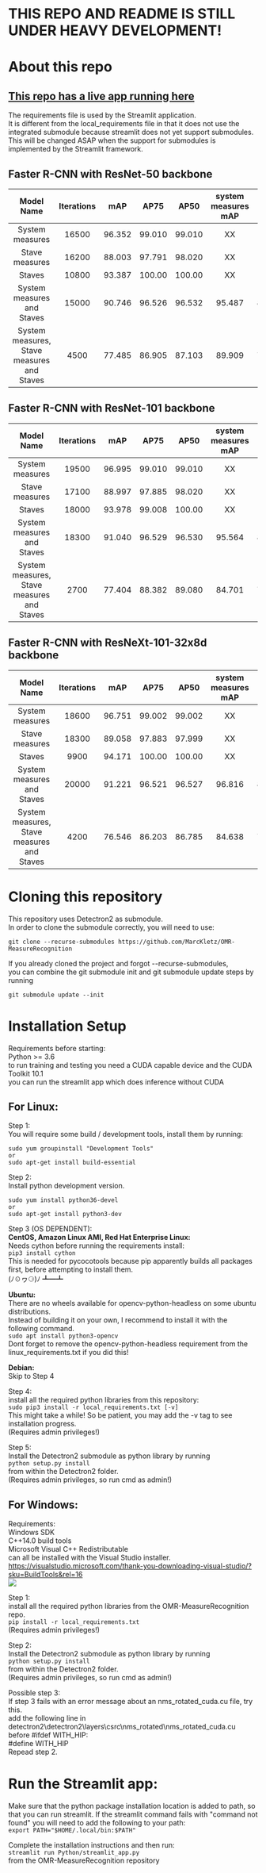 # THIS REPO AND README IS STILL UNDER HEAVY DEVELOPMENT!

# About this repo
## [This repo has a live app running here](https://share.streamlit.io/marckletz/omr-measurerecognition/Python/streamlit_app.py)
The requirements file is used by the Streamlit application.  
It is different from the local_requirements file in that it does not use the integrated submodule because streamlit does not yet support submodules.  
This will be changed ASAP when the support for submodules is implemented by the Streamlit framework.


## Faster R-CNN with ResNet-50 backbone
|   Model Name        					     |   Iterations  |   mAP    |   AP75   |   AP50   | system measures mAP |  staves mAP   |  stave measures mAP   |
|:------------------------------------------:|:-------------:|:--------:|:--------:|:--------:|:-------------------:|:-------------:|:---------------------:|
|   System measures   					     |     16500     |  96.352  |  99.010  |  99.010  |        XX           |      XX       |           XX          |
|   Stave measures    					     |     16200     |  88.003  |  97.791  |  98.020  |        XX           |      XX       |           XX          |
|      Staves         					     |     10800     |  93.387  |  100.00  |  100.00  |        XX           |      XX       |           XX          |
| System measures and Staves                 |     15000     |  90.746  |  96.526  |  96.532  |       95.487        |    86.004     |           XX          |
| System measures, Stave measures and Staves |     4500      |  77.485  |  86.905  |  87.103  |       89.909        |    78.344     |         64.202        |



## Faster R-CNN with ResNet-101 backbone
|   Model Name        					     |   Iterations  |   mAP    |   AP75   |   AP50   | system measures mAP |  staves mAP   |  stave measures mAP   |
|:------------------------------------------:|:-------------:|:--------:|:--------:|:--------:|:-------------------:|:-------------:|:---------------------:|
|   System measures   					     |     19500     |  96.995  |  99.010  |  99.010  |        XX           |      XX       |           XX          |
|   Stave measures    					     |     17100     |  88.997  |  97.885  |  98.020  |        XX           |      XX       |           XX          |
|      Staves         					     |     18000     |  93.978  |  99.008  |  100.00  |        XX           |      XX       |           XX          |
| System measures and Staves                 |     18300     |  91.040  |  96.529  |  96.530  |       95.564        |    86.516     |           XX          |
| System measures, Stave measures and Staves |     2700      |  77.404  |  88.382  |  89.080  |       84.701        |    79.450     |         68.064        |



## Faster R-CNN with ResNeXt-101-32x8d backbone
|   Model Name        					     |   Iterations  |   mAP    |   AP75   |   AP50   | system measures mAP |  staves mAP   |  stave measures mAP   |
|:------------------------------------------:|:-------------:|:--------:|:--------:|:--------:|:-------------------:|:-------------:|:---------------------:|
|   System measures   					     |     18600     |  96.751  |  99.002  |  99.002  |        XX           |      XX       |           XX          |
|   Stave measures    					     |     18300     |  89.058  |  97.883  |  97.999  |        XX           |      XX       |           XX          |
|      Staves         					     |     9900      |  94.171  |  100.00  |  100.00  |        XX           |      XX       |           XX          |
| System measures and Staves                 |     20000     |  91.221  |  96.521  |  96.527  |       96.816        |    85.625     |           XX          |
| System measures, Stave measures and Staves |     4200      |  76.546  |  86.203  |  86.785  |       84.638        |    72.900     |         72.100        |

# Cloning this repository  
This repository uses Detectron2 as submodule.  
In order to clone the submodule correctly, you will need to use:  
```
git clone --recurse-submodules https://github.com/MarcKletz/OMR-MeasureRecognition
```

If you already cloned the project and forgot --recurse-submodules,  
you can combine the git submodule init and git submodule update steps by running  
```
git submodule update --init
```

# Installation Setup

Requirements before starting:  
Python >= 3.6  
to run training and testing you need a CUDA capable device and the CUDA Toolkit 10.1  
you can run the streamlit app which does inference without CUDA

## For Linux:

Step 1:  
You will require some build / development tools, install them by running:  
```
sudo yum groupinstall "Development Tools"
or
sudo apt-get install build-essential
```

Step 2:  
Install python development version.  
```
sudo yum install python36-devel
or
sudo apt-get install python3-dev
```

Step 3 (OS DEPENDENT):  
**CentOS, Amazon Linux AMI, Red Hat Enterprise Linux:**  
Needs cython before running the requirements install:  
```pip3 install cython```  
This is needed for pycocotools because pip apparently builds all packages first, before attempting to install them.  
(ﾉ☉ヮ⚆)ﾉ ┻━┻

**Ubuntu:**  
There are no wheels available for opencv-python-headless on some ubuntu distributions.  
Instead of building it on your own, I recommend to install it with the following command.  
```sudo apt install python3-opencv```  
Dont forget to remove the opencv-python-headless requirement from the linux_requirements.txt if you did this!  

**Debian:**  
Skip to Step 4  

Step 4:  
install all the required python libraries from this repository:  
```sudo pip3 install -r local_requirements.txt [-v]```  
This might take a while! So be patient, you may add the -v tag to see installation progress.  
(Requires admin privileges!)

Step 5:  
Install the Detectron2 submodule as python library by running  
```python setup.py install```  
from within the Detectron2 folder.  
(Requires admin privileges, so run cmd as admin!)

## For Windows:

Requirements:  
Windows SDK  
C++14.0 build tools  
Microsoft Visual C++ Redistributable  
can all be installed with the Visual Studio installer.  
https://visualstudio.microsoft.com/thank-you-downloading-visual-studio/?sku=BuildTools&rel=16  
![](Images/VS_setup.png)

Step 1:  
install all the required python libraries from the OMR-MeasureRecognition repo.  
```pip install -r local_requirements.txt```  
(Requires admin privileges!)  

Step 2:  
Install the Detectron2 submodule as python library by running  
```python setup.py install```  
from within the Detectron2 folder.  
(Requires admin privileges, so run cmd as admin!)

Possible step 3:  
If step 3 fails with an error message about an nms_rotated_cuda.cu file, try this.  
add the following line in detectron2\detectron2\layers\csrc\nms_rotated\nms_rotated_cuda.cu before #ifdef WITH_HIP:  
#define WITH_HIP  
Repead step 2.


# Run the Streamlit app:
Make sure that the python package installation location is added to path, so that you can run streamlit. If the streamlit command fails with "command not found" you will need to add the following to your path:  
```export PATH="$HOME/.local/bin:$PATH"```

Complete the installation instructions and then run:  
```streamlit run Python/streamlit_app.py```  
from the OMR-MeasureRecognition repository